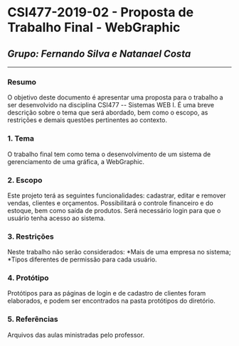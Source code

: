 # **CSI477-2019-02 - Proposta de Trabalho Final - WebGraphic**
## *Grupo: Fernando Silva e Natanael Costa*

--------------

<!-- Descrever um resumo sobre o trabalho. -->

### Resumo

  O objetivo deste documento é apresentar uma proposta para o trabalho a ser desenvolvido na disciplina CSI477 -- Sistemas WEB I. É uma breve descrição sobre o tema que será abordado, bem como o escopo, as restrições e demais questões pertinentes ao contexto. 

<!-- Apresentar o tema. -->
### 1. Tema

  O trabalho final tem como tema o desenvolvimento de um sistema de gerenciamento de uma gráfica, a WebGraphic.

<!-- Descrever e limitar o escopo da aplicação. -->
### 2. Escopo

  Este projeto terá as seguintes funcionalidades: cadastrar, editar e remover vendas, clientes e orçamentos. Possibilitará o controle financeiro e do estoque, bem como saída de produtos. Será necessário login para que o usuário tenha acesso ao sistema.

<!-- Apresentar restrições de funcionalidades e de escopo. -->
### 3. Restrições

  Neste trabalho não serão considerados:
  *Mais de uma empresa no sistema;
  *Tipos diferentes de permissão para cada usuário.

<!-- Construir alguns protótipos para a aplicação, disponibilizá-los no Github e descrever o que foi considerado. //-->
### 4. Protótipo

  Protótipos para as páginas de login e de cadastro de clientes foram elaborados, e podem ser encontrados na pasta protótipos do diretório.

### 5. Referências
  Arquivos das aulas ministradas pelo professor.
